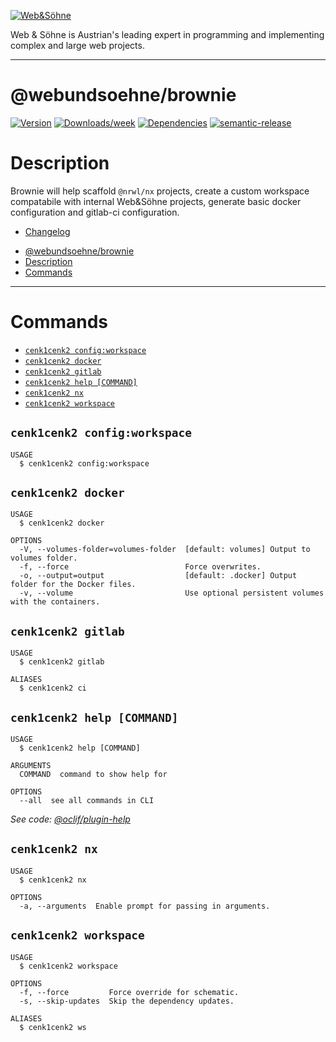 [![Web&Söhne](https://webundsoehne.com/wp-content/uploads/2016/11/logo.png)](https://webundsoehne.com)

Web & Söhne is Austrian's leading expert in programming and implementing complex and large web projects.

---

# @webundsoehne/brownie

[![Version](https://img.shields.io/npm/v/@webundsoehne/brownie.svg)](https://npmjs.org/package/@webundsoehne/brownie) [![Downloads/week](https://img.shields.io/npm/dw/@webundsoehne/brownie.svg)](https://npmjs.org/package/@webundsoehne/brownie) [![Dependencies](https://img.shields.io/librariesio/release/npm/@webundsoehne/brownie)](https://npmjs.org/package/@webundsoehne/brownie) [![semantic-release](https://img.shields.io/badge/%20%20%F0%9F%93%A6%F0%9F%9A%80-semantic--release-e10079.svg)](https://github.com/semantic-release/semantic-release)

# Description

Brownie will help scaffold `@nrwl/nx` projects, create a custom workspace compatabile with internal Web&Söhne projects, generate basic docker configuration and gitlab-ci configuration.

- [Changelog](./CHANGELOG.md)

<!-- toc -->
* [@webundsoehne/brownie](#webundsoehnebrownie)
* [Description](#description)
* [Commands](#commands)
<!-- tocstop -->

---

# Commands

<!-- commands -->
* [`cenk1cenk2 config:workspace`](#cenk1cenk2-configworkspace)
* [`cenk1cenk2 docker`](#cenk1cenk2-docker)
* [`cenk1cenk2 gitlab`](#cenk1cenk2-gitlab)
* [`cenk1cenk2 help [COMMAND]`](#cenk1cenk2-help-command)
* [`cenk1cenk2 nx`](#cenk1cenk2-nx)
* [`cenk1cenk2 workspace`](#cenk1cenk2-workspace)

## `cenk1cenk2 config:workspace`

```
USAGE
  $ cenk1cenk2 config:workspace
```

## `cenk1cenk2 docker`

```
USAGE
  $ cenk1cenk2 docker

OPTIONS
  -V, --volumes-folder=volumes-folder  [default: volumes] Output to volumes folder.
  -f, --force                          Force overwrites.
  -o, --output=output                  [default: .docker] Output folder for the Docker files.
  -v, --volume                         Use optional persistent volumes with the containers.
```

## `cenk1cenk2 gitlab`

```
USAGE
  $ cenk1cenk2 gitlab

ALIASES
  $ cenk1cenk2 ci
```

## `cenk1cenk2 help [COMMAND]`

```
USAGE
  $ cenk1cenk2 help [COMMAND]

ARGUMENTS
  COMMAND  command to show help for

OPTIONS
  --all  see all commands in CLI
```

_See code: [@oclif/plugin-help](https://github.com/oclif/plugin-help/blob/v3.2.0/src/commands/help.ts)_

## `cenk1cenk2 nx`

```
USAGE
  $ cenk1cenk2 nx

OPTIONS
  -a, --arguments  Enable prompt for passing in arguments.
```

## `cenk1cenk2 workspace`

```
USAGE
  $ cenk1cenk2 workspace

OPTIONS
  -f, --force         Force override for schematic.
  -s, --skip-updates  Skip the dependency updates.

ALIASES
  $ cenk1cenk2 ws
```
<!-- commandsstop -->
